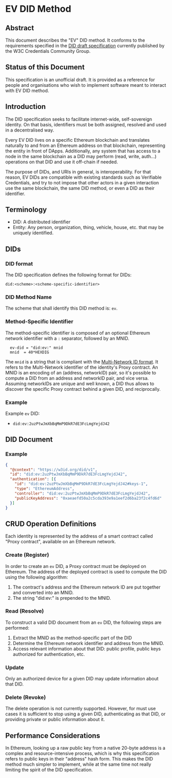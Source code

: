 # EV DID Method

## Abstract

This document describes the "EV" DID method. It conforms to the requirements specified in the [DID draft specification](https://w3c-ccg.github.io/did-spec/) currently published by the W3C Credentials Community Group.

## Status of this Document
This specification is an unofficial draft. It is provided as a reference for people and organisations who wish to implement software meant to interact with EV DID method.

## Introduction

The DID specification seeks to facilitate internet-wide, self-sovereign identity. On that basis, identifiers must be both assigned, resolved and used in a decentralised way.

Every EV DID lives on a specific Ethereum blockchain and translates naturally to and from an Ethereum address on that blockchain, representing the entity in front of DApps. Additionally, any system that has access to a node in the same blockchain as a DID may perform (read, write, auth...) operations on that DID and use it off-chain if needed.

The purpose of DIDs, and URIs in general, is interoperability. For that reason, EV DIDs are compatible with existing standards such as Verifiable Credentials, and try to not impose that other actors in a given interaction use the same blockchain, the same DID method, or even a DID as their identifier.

## Terminology
- DID: A distributed identifier
- Entity: Any person, organization, thing, vehicle, house, etc. that may be uniquely identified.

## DIDs

### DID format

The DID specification defines the following format for DIDs:

```
did:<scheme>:<scheme-specific-identifier>
```

### DID Method Name
The scheme that shall identify this DID method is: `ev`.

### Method-Specific Identifier
The method-specific identifier is composed of an optional Ethereum network identifier with a `:` separator, followed by an MNID.

```
  ev-did = "did:ev:" mnid
  mnid  = 40*HEXDIG
```

The `mnid` is a string that is compliant with the [Multi-Network ID format](https://github.com/uport-project/mnid). It refers to the Multi-Network identifier of the identity's Proxy contract. An MNID is an encoding of an (address, networkID) pair, so it's possible to compute a DID from an address and networkID pair, and vice versa. Assuming networkIDs are unique and well known, a DID thus allows to discover the specific Proxy contract behind a given DID, and reciprocally.

### Example

Example `ev` DID:

 * `did:ev:2uzPtwJmXbBqMmP9DkR7dE3FcLmgYejdJ42`

## DID Document

### Example

```json
{
  "@context": "https://w3id.org/did/v1",
  "id": "did:ev:2uzPtwJmXbBqMmP9DkR7dE3FcLmgYejdJ42",
  "authentication": [{
    "id": "did:ev:2uzPtwJmXbBqMmP9DkR7dE3FcLmgYejdJ42#keys-1",
    "type": "EthereumAddress",
    "controller": "did:ev:2uzPtwJmXbBqMmP9DkR7dE3FcLmgYejdJ42",
    "publicKeyAddress": "0xaeaefd50a2c5cda393e9a1eef2d6ba23f2c4fd6d"
  }]
}
```

## CRUD Operation Definitions

Each identity is represented by the address of a smart contract called "Proxy contract", available on an Ethereum network.

### Create (Register)

In order to create an `ev` DID, a Proxy contract must be deployed on Ethereum. The address of the deployed contract is used to compute the DID using the following algorithm:
1. The contract's address and the Ethereum network ID are put together and converted into an MNID.
2. The string "did:ev:" is prepended to the MNID.

### Read (Resolve)

To construct a valid DID document from an `ev` DID, the following steps are performed:

1. Extract the MNID as the method-specific part of the DID
2. Determine the Ethereum network identifier and address from the MNID.
3. Access relevant information about that DID: public profile, public keys authorized for authentication, etc.

### Update

Only an authorized device for a given DID may update information about that DID.

### Delete (Revoke) 

The delete operation is not currently supported. However, for must use cases it is sufficient to stop using a given DID, authenticating as that DID, or providing private or public information about it.

## Performance Considerations

In Ethereum, looking up a raw public key from a native 20-byte address is a complex and resource-intensive process, which is why this specification refers to public keys in their "address" hash form. This makes the DID method much simpler to implement, while at the same time not really limiting the spirit of the DID specification.
